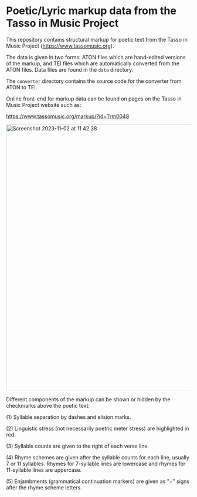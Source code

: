 Poetic/Lyric markup data from the Tasso in Music Project
========================================================

This repository contains structural markup for poetic text
from the Tasso in Music Project (https://www.tassomusic.org).

The data is given in two forms: ATON files which are hand-edited versions of the markup,
and TEI files which are automatically converted from the ATON files.  Data files are
found in the `data` directory.

The `converter` directory contains the source code for the converter from ATON to TEI.

Online front-end for markup data can be found on pages on the Tasso in Music Project 
website such as:

https://www.tassomusic.org/markup/?id=Trm0048

<img width="726" alt="Screenshot 2023-11-02 at 11 42 38" src="https://github.com/TassoInMusicProject/tasso-website/assets/3487289/39b17a93-9624-43e3-bc55-1c5a2876b4da">

Different components of the markup can be shown or hidden by the
checkmarks above the poetic text:

(1) Syllable separation by dashes and elision marks.

(2) Linguistic stress (not necessarily poetric meter stress) are
highlighted in red.

(3) Syllable counts are given to the right of each verse line.

(4) Rhyme schemes are given after the syllable counts for each line,
usually 7 or 11 syllables.  Rhymes for 7-syllable lines are lowercase
and rhymes for 11-syllable lines are uppercase.

(5) Enjambments (grammatical continuation markers) are given as "+"
signs after the rhyme scheme letters.





